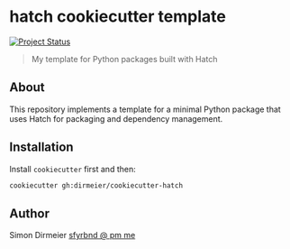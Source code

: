 # hatch cookiecutter template

[![Project Status](http://www.repostatus.org/badges/latest/concept.svg)](http://www.repostatus.org/#concept)

> My template for Python packages built with Hatch

## About

This repository implements a template for a minimal Python package that uses Hatch for packaging and dependency management.

## Installation

Install `cookiecutter` first and then:

```bash
cookiecutter gh:dirmeier/cookiecutter-hatch
```

## Author

Simon Dirmeier <a href="mailto:sfyrbnd @ pm me">sfyrbnd @ pm me</a>
